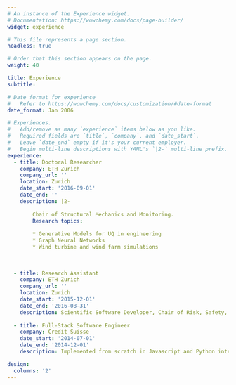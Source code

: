 ```yaml
---
# An instance of the Experience widget.
# Documentation: https://wowchemy.com/docs/page-builder/
widget: experience

# This file represents a page section.
headless: true

# Order that this section appears on the page.
weight: 40

title: Experience
subtitle:

# Date format for experience
#   Refer to https://wowchemy.com/docs/customization/#date-format
date_format: Jan 2006

# Experiences.
#   Add/remove as many `experience` items below as you like.
#   Required fields are `title`, `company`, and `date_start`.
#   Leave `date_end` empty if it's your current employer.
#   Begin multi-line descriptions with YAML's `|2-` multi-line prefix.
experience:
  - title: Doctoral Researcher
    company: ETH Zurich
    company_url: ''
    location: Zurich
    date_start: '2016-09-01'
    date_end: ''
    description: |2-
        
        Chair of Structural Mechanics and Monitoring.
        Research topics:
        
        * Generative Models for UQ in engineering 
        * Graph Neural Networks
        * Wind turbine and wind farm simulations 
        
        
        
  - title: Research Assistant
    company: ETH Zurich
    company_url: ''
    location: Zurich
    date_start: '2015-12-01'
    date_end: '2016-08-31'
    description: Scientific Software Developer, Chair of Risk, Safety, and Uncertainty Quantification
  
  - title: Full-Stack Software Engineer
    company: Credit Suisse
    date_start: '2014-07-01'
    date_end: '2014-12-01'
    description: Implemented from scratch in Javascript and Python internal web-based tools for time series inspection, implemented a R-to-C++ interface for an option pricer.

design:
  columns: '2'
---
```

